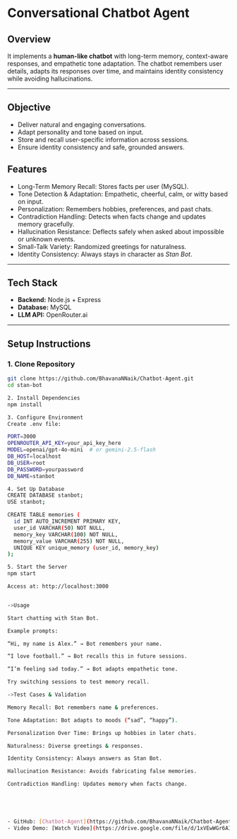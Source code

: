 # Conversational Chatbot Agent

## Overview   
It implements a **human-like chatbot** with long-term memory, context-aware responses, and empathetic tone adaptation. The chatbot remembers user details, adapts its responses over time, and maintains identity consistency while avoiding hallucinations.  

---

## Objective  
- Deliver natural and engaging conversations.  
- Adapt personality and tone based on input.  
- Store and recall user-specific information across sessions.  
- Ensure identity consistency and safe, grounded answers.  


## Features
- Long-Term Memory Recall: Stores facts per user (MySQL).
- Tone Detection & Adaptation: Empathetic, cheerful, calm, or witty based on input.
- Personalization: Remembers hobbies, preferences, and past chats.
- Contradiction Handling: Detects when facts change and updates memory gracefully.
- Hallucination Resistance: Deflects safely when asked about impossible or unknown events.
- Small-Talk Variety: Randomized greetings for naturalness.
- Identity Consistency: Always stays in character as *Stan Bot*.

---

## Tech Stack
- **Backend:** Node.js + Express  
- **Database:** MySQL
- **LLM API:** OpenRouter.ai
  

---

## Setup Instructions

### 1. Clone Repository  
```bash
git clone https://github.com/BhavanaNNaik/Chatbot-Agent.git
cd stan-bot

2. Install Dependencies
npm install

3. Configure Environment
Create .env file:

PORT=3000
OPENROUTER_API_KEY=your_api_key_here
MODEL=openai/gpt-4o-mini  # or gemini-2.5-flash
DB_HOST=localhost
DB_USER=root
DB_PASSWORD=yourpassword
DB_NAME=stanbot

4. Set Up Database
CREATE DATABASE stanbot;
USE stanbot;

CREATE TABLE memories (
  id INT AUTO_INCREMENT PRIMARY KEY,
  user_id VARCHAR(50) NOT NULL,
  memory_key VARCHAR(100) NOT NULL,
  memory_value VARCHAR(255) NOT NULL,
  UNIQUE KEY unique_memory (user_id, memory_key)
);

5. Start the Server
npm start

Access at: http://localhost:3000


->Usage

Start chatting with Stan Bot.

Example prompts:

“Hi, my name is Alex.” → Bot remembers your name.

“I love football.” → Bot recalls this in future sessions.

“I’m feeling sad today.” → Bot adapts empathetic tone.

Try switching sessions to test memory recall.

->Test Cases & Validation

Memory Recall: Bot remembers name & preferences.

Tone Adaptation: Bot adapts to moods (“sad”, “happy”).

Personalization Over Time: Brings up hobbies in later chats.

Naturalness: Diverse greetings & responses.

Identity Consistency: Always answers as Stan Bot.

Hallucination Resistance: Avoids fabricating false memories.

Contradiction Handling: Updates memory when facts change.





- GitHub: [Chatbot-Agent](https://github.com/BhavanaNNaik/Chatbot-Agent)  
- Video Demo: [Watch Video](https://drive.google.com/file/d/1xVEwWGr6AIbS-yDH8VRJQ8V2Umth8CfO/preview)



